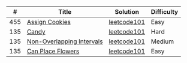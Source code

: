 | # | Title  | Solution | Difficulty |
|---| -----  | -------- | ---------- |
|455|[Assign Cookies](https://leetcode-cn.com/problems/assign-cookies/)|[leetcode101](./java/src/leetcode101/assign_cookies)|Easy|
|135|[Candy](https://leetcode-cn.com/problems/candy/)|[leetcode101](./java/src/leetcode101/candy)|Hard|
|135|[Non-Overlapping Intervals](https://leetcode-cn.com/problems/non-overlapping-intervals/)|[leetcode101](./java/src/leetcode101/non_overlapping_intervals)|Medium|
|135|[Can Place Flowers](https://leetcode-cn.com/problems/can-place-flowers/)|[leetcode101](./java/src/leetcode101/can_place_flowers)|Easy|

